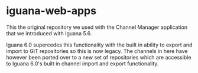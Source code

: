 iguana-web-apps
===============

This the original repository we used with the Channel Manager application that we introduced with Iguana 5.6.

Iguana 6.0 supercedes this functionality with the built in ability to export and import to GIT repositories so this is now legacy.  The channels in here have however been ported over to a new set of repositories which are accessible to Iguana 6.0's built in channel import and export functionality.
